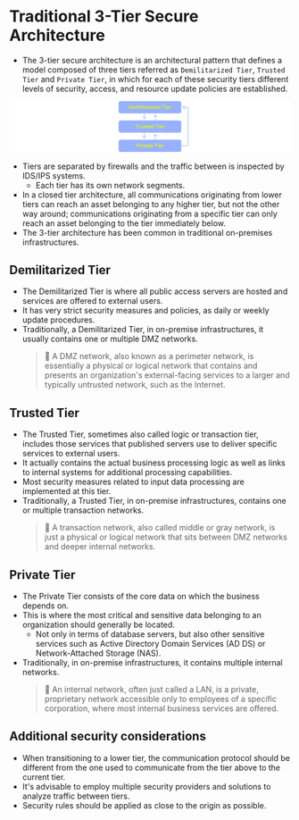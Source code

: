 # Traditional 3-Tier Secure Architecture

* The 3-tier secure architecture is an architectural pattern that defines a model composed of three tiers referred as `Demilitarized Tier`, `Trusted Tier` and `Private Tier`, in which for each of these security tiers different levels of security, access, and resource update policies are established.

![Three-tier secure architecture][1]

* Tiers are separated by firewalls and the traffic between is inspected by IDS/IPS systems.
  * Each tier has its own network segments.
* In a closed tier architecture, all communications originating from lower tiers can reach an asset belonging to any higher tier, but not the other way around; communications originating from a specific tier can only reach an asset belonging to the tier immediately below.
* The 3-tier architecture has been common in traditional on-premises infrastructures.

## Demilitarized Tier

* The Demilitarized Tier is where all public access servers are hosted and services are offered to external users.
* It has very strict security measures and policies, as daily or weekly update procedures.
* Traditionally, a Demilitarized Tier, in on-premise infrastructures, it usually contains one or multiple DMZ networks.
  > :older_man: A DMZ network, also known as a perimeter network, is essentially a physical or logical network that contains and presents an organization's external-facing services to a larger and typically untrusted network, such as the Internet.

## Trusted Tier

* The Trusted Tier, sometimes also called logic or transaction tier, includes those services that published servers use to deliver specific services to external users.
* It actually contains the actual business processing logic as well as links to internal systems for additional processing capabilities.
* Most security measures related to input data processing are implemented at this tier.
* Traditionally, a Trusted Tier, in on-premise infrastructures, contains one or multiple transaction networks.
  > :older_man: A transaction network, also called middle or gray network, is just a physical or logical network that sits between DMZ networks and deeper internal networks.

## Private Tier

* The Private Tier consists of the core data on which the business depends on.
* This is where the most critical and sensitive data belonging to an organization should generally be located.
  * Not only in terms of database servers, but also other sensitive services such as Active Directory Domain Services (AD DS) or Network-Attached Storage (NAS).
* Traditionally, in on-premise infrastructures, it contains multiple internal networks.
  > :older_man: An internal network, often just called a LAN, is a private, proprietary network accessible only to employees of a specific corporation, where most internal business services are offered.

## Additional security considerations

* When transitioning to a lower tier, the communication protocol should be different from the one used to communicate from the tier above to the current tier.
* It's advisable to employ multiple security providers and solutions to analyze traffic between tiers.
* Security rules should be applied as close to the origin as possible.

[1]: /static/images/three-tier-secure-architecture.png
